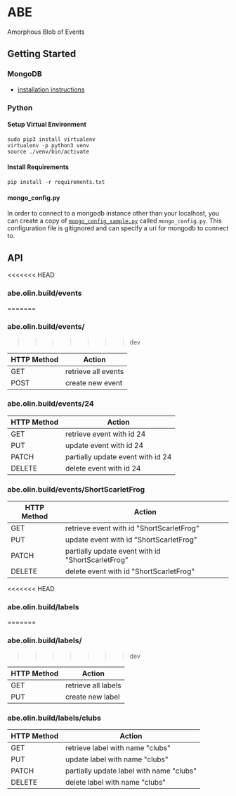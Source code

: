 # ABE
Amorphous Blob of Events

## Getting Started

### MongoDB

- [installation instructions](https://docs.mongodb.com/getting-started/shell/installation/)

### Python

#### Setup Virtual Environment

```shell
sudo pip3 install virtualenv
virtualenv -p python3 venv
source ./venv/bin/activate
```

#### Install Requirements

```shell
pip install -r requirements.txt
```

#### mongo_config.py

In order to connect to a mongodb instance other than your localhost, you can create a copy of [`mongo_config_sample.py`](mongo_config_sample.py) called `mongo_config.py`. This configuration file is gitignored and can specify a uri for mongodb to connect to.

## API

<<<<<<< HEAD
### abe.olin.build/events
=======
### abe.olin.build/events/
>>>>>>> dev

| HTTP Method | Action |
| ------------- | ------------- |
| GET | retrieve all events |
| POST | create new event |

### abe.olin.build/events/24

| HTTP Method | Action |
| ------------- | ------------- |
| GET | retrieve event with id 24 |
| PUT | update event with id 24 |
| PATCH | partially update event with id 24 |
| DELETE | delete event with id 24 |

### abe.olin.build/events/ShortScarletFrog

| HTTP Method | Action |
| ------------- | ------------- |
| GET | retrieve event with id "ShortScarletFrog" |
| PUT | update event with id "ShortScarletFrog" |
| PATCH | partially update event with id "ShortScarletFrog" |
| DELETE | delete event with id "ShortScarletFrog" |

<<<<<<< HEAD
### abe.olin.build/labels
=======
### abe.olin.build/labels/
>>>>>>> dev

| HTTP Method | Action |
| ------------- | ------------- |
| GET | retrieve all labels |
| PUT | create new label |

### abe.olin.build/labels/clubs

| HTTP Method | Action |
| ------------- | ------------- |
| GET | retrieve label with name "clubs" |
| PUT | update label with name "clubs" |
| PATCH | partially update label with name "clubs" |
| DELETE | delete label with name "clubs" |
